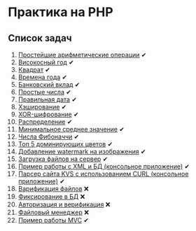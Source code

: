 # Практика на PHP

## Список задач
1. [Простейшие арифметические операции](./simple-arithmetics) ✔
2. [Високосный год](./leap-year) ✔
3. [Квадрат](./square) ✔
4. [Времена года](./seasons-of-the-year) ✔
5. [Банковский вклад](./bank-deposit) ✔
6. [Простые числа](./prime-numbers) ✔
7. [Правильная дата](./right-date) ✔
8. [Хэширование](./hash) ✔
9. [XOR-шифрование](./xor) ✔
10. [Распределение](./distribution) ✔
11. [Минимальное среднее значение](./avarage-min-max) ✔
12. [Числа Фибоначчи](./fibonachi) ✔
13. [Топ 5 доминирующих цветов](./top-5-colors) ✔
14. [Добавление watermark на изображения](./watermark) ✔
15. [Загрузка файлов на сервер](./upload-file) ✔
16. [Пример работы с XML и БД (консольное приложение)](./xml) ✔
17. [Парсер сайта KVS с использованием CURL (консольное приложение)](./curl) ✔
18. [Варификация файлов](./verify-files) ❌
19. [Фиксирование в БД](./database-worker) ❌
20. [Авторизация и верификация](./authorization-verification) ❌
21. [Файловый менеджер](./file-manager) ❌
22. [Пример работы MVC](./mvc) ✔
